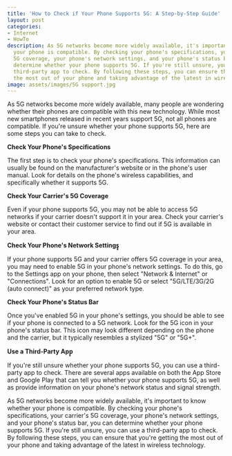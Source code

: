 ```yaml
---
title: 'How to Check if Your Phone Supports 5G: A Step-by-Step Guide'
layout: post
categories:
- Internet
- HowTo
description: As 5G networks become more widely available, it's important to know whether
  your phone is compatible. By checking your phone's specifications, your carrier's
  5G coverage, your phone's network settings, and your phone's status bar, you can
  determine whether your phone supports 5G. If you're still unsure, you can use a
  third-party app to check. By following these steps, you can ensure that you're getting
  the most out of your phone and taking advantage of the latest in wireless technology.
image: assets/images/5G support.jpg
---
```


As 5G networks become more widely available, many people are wondering whether their phones are compatible with this new technology. While most new smartphones released in recent years support 5G, not all phones are compatible. If you're unsure whether your phone supports 5G, here are some steps you can take to check.

**Check Your Phone's Specifications**

The first step is to check your phone's specifications. This information can usually be found on the manufacturer's website or in the phone's user manual. Look for details on the phone's wireless capabilities, and specifically whether it supports 5G.

**Check Your Carrier's 5G Coverage**

Even if your phone supports 5G, you may not be able to access 5G networks if your carrier doesn't support it in your area. Check your carrier's website or contact their customer service to find out if 5G is available in your area.

**Check Your Phone's Network Settings̥̥**

If your phone supports 5G and your carrier offers 5G coverage in your area, you may need to enable 5G in your phone's network settings. To do this, go to the Settings app on your phone, then select "Network & Internet" or "Connections". Look for an option to enable 5G or select "5G/LTE/3G/2G (auto connect)" as your preferred network type.

**Check Your Phone's Status Bar**

Once you've enabled 5G in your phone's settings, you should be able to see if your phone is connected to a 5G network. Look for the 5G icon in your phone's status bar. This icon may look different depending on the phone and the carrier, but it typically resembles a stylized "5G" or "5G+".

**Use a Third-Party App̥**

If you're still unsure whether your phone supports 5G, you can use a third-party app to check. There are several apps available on both the App Store and Google Play that can tell you whether your phone supports 5G, as well as provide information on your phone's network status and signal strength.


As 5G networks become more widely available, it's important to know whether your phone is compatible. By checking your phone's specifications, your carrier's 5G coverage, your phone's network settings, and your phone's status bar, you can determine whether your phone supports 5G. If you're still unsure, you can use a third-party app to check. By following these steps, you can ensure that you're getting the most out of your phone and taking advantage of the latest in wireless technology.
